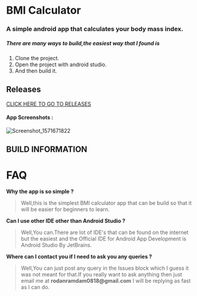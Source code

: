 # BMI Calculator
### A simple android app that calculates your body mass index.


##### There are many ways to build,the easiest way that I  found is 
1. Clone the project.
2. Open the project with android studio.
3. And then build it.
## Releases 
[CLICK HERE TO GO TO RELEASES](https://github.com/rodan0818/BMI-Calculator/releases)

#### App Screenshots :
![Screenshot_1571671822](https://user-images.githubusercontent.com/56137447/67219762-48efab80-f448-11e9-86fc-6ca04e60f79a.png)


## BUILD INFORMATION

# FAQ
**Why the app is so simple ?**
>Well,this is the simplest BMI calculator app that can be build so that it will be easier for beginners to learn.

**Can I use other IDE other than Android Studio ?**
>Well,You can.There are lot of IDE's that can be found on the internet but the easiest and the Official IDE for Android App Development is Android Studio By JetBrains.

**Where can I contact you if I need to ask you any queries ?**
>Well,You can just post any query in the Issues block which I guess it was not meant for that.If you really want to ask anything then just email me at __rodanramdam0818@gmail.com__ I will be replying as fast as I can do.

